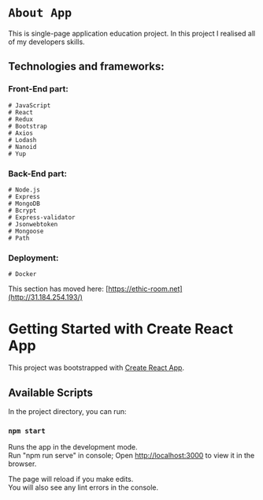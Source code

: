 # `About App`

This is single-page application education project. In this project I realised all of my developers skills.
## Technologies and frameworks:
### Front-End part: 
    # JavaScript 
    # React
    # Redux
    # Bootstrap
    # Axios
    # Lodash
    # Nanoid
    # Yup

### Back-End part: 
    # Node.js
    # Express
    # MongoDB
    # Bcrypt
    # Express-validator
    # Jsonwebtoken
    # Mongoose
    # Path

### Deployment:
    # Docker

This section has moved here: [https://ethic-room.net](http://31.184.254.193/)


# Getting Started with Create React App

This project was bootstrapped with [Create React App](https://github.com/facebook/create-react-app).

## Available Scripts

In the project directory, you can run:

### `npm start`

Runs the app in the development mode.\
Run "npm run serve" in console;
Open [http://localhost:3000](http://localhost:3000) to view it in the browser.

The page will reload if you make edits.\
You will also see any lint errors in the console.

